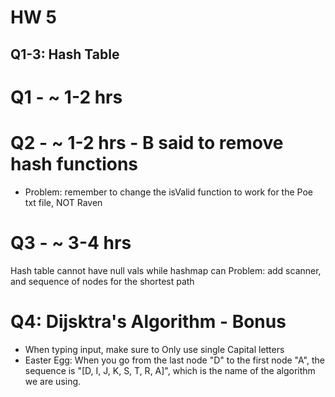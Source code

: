 # HW 5
## Q1-3: Hash Table
# Q1 - ~ 1-2 hrs

# Q2 - ~ 1-2 hrs - B said to remove hash functions
- Problem: remember to change the isValid function to work for the Poe txt file, NOT Raven
# Q3 - ~ 3-4 hrs
Hash table cannot have null vals while hashmap can
Problem: add scanner, and sequence of nodes for the shortest path

# Q4: Dijsktra's Algorithm - Bonus
- When typing input, make sure to Only use single Capital letters
- Easter Egg: When you go from the last node "D" to the first node "A", the sequence is "[D, I, J, K, S, T, R, A]", which is the name of the algorithm we are using. 




